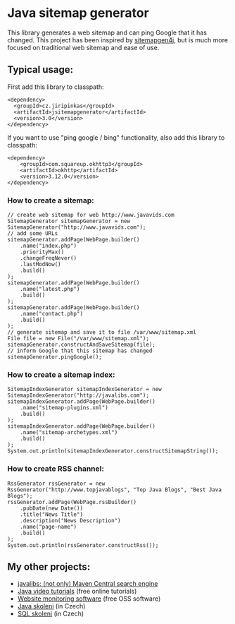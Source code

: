 # Java sitemap generator


This library generates a web sitemap and can ping Google that it has
changed. This project has been inspired by [sitemapgen4j](https://code.google.com/p/sitemapgen4j/),
but is much more focused on traditional web sitemap and ease of use.

## Typical usage:

First add this library to classpath:

    <dependency>
      <groupId>cz.jiripinkas</groupId>
      <artifactId>jsitemapgenerator</artifactId>
      <version>3.0</version>
    </dependency>

If you want to use "ping google / bing" functionality, also add this library to classpath:

    <dependency>
        <groupId>com.squareup.okhttp3</groupId>
        <artifactId>okhttp</artifactId>
        <version>3.12.0</version>
    </dependency>

### How to create a sitemap:


    // create web sitemap for web http://www.javavids.com
    SitemapGenerator sitemapGenerator = new SitemapGenerator("http://www.javavids.com");
    // add some URLs
    sitemapGenerator.addPage(WebPage.builder()
        .name("index.php")
        .priorityMax()
        .changeFreqNever()
        .lastModNow()
        .build()
    );
    sitemapGenerator.addPage(WebPage.builder()
        .name("latest.php")
        .build()
    );
    sitemapGenerator.addPage(WebPage.builder()
        .name("contact.php")
        .build()
    );
    // generate sitemap and save it to file /var/www/sitemap.xml
    File file = new File("/var/www/sitemap.xml");
    sitemapGenerator.constructAndSaveSitemap(file);
    // inform Google that this sitemap has changed
    sitemapGenerator.pingGoogle();

### How to create a sitemap index:

    SitemapIndexGenerator sitemapIndexGenerator = new SitemapIndexGenerator("http://javalibs.com");
    sitemapIndexGenerator.addPage(WebPage.builder()
        .name("sitemap-plugins.xml")
        .build()
    );
    sitemapIndexGenerator.addPage(WebPage.builder()
        .name("sitemap-archetypes.xml")
        .build()
    );
    System.out.println(sitemapIndexGenerator.constructSitemapString());

### How to create RSS channel:

    RssGenerator rssGenerator = new RssGenerator("http://www.topjavablogs", "Top Java Blogs", "Best Java Blogs");
    rssGenerator.addPage(WebPage.rssBuilder()
        .pubDate(new Date())
        .title("News Title")
        .description("News Description")
        .name("page-name")
        .build()
    );
    System.out.println(rssGenerator.constructRss());

## My other projects:
<ul>
	<li><a href="https://www.javalibs.com" target="_blank" title="javalibs">javalibs: (not only) Maven Central search engine</a></li>
	<li><a href="https://www.javavids.com" target="_blank" title="Java video tutorials">Java video tutorials</a> (free online tutorials)</li>
	<li><a href="https://sitemonitoring.sourceforge.net/" target="_blank" title="Website monitoring software">Website monitoring software</a> (free OSS software)</li>
	<li><a href="https://www.java-skoleni.cz" target="_blank" title="Java skoleni">Java skoleni</a> (in Czech)</li>
	<li><a href="https://www.sql-skoleni.cz" target="_blank" title="SQL skoleni">SQL skoleni</a> (in Czech)</li>
</ul>
